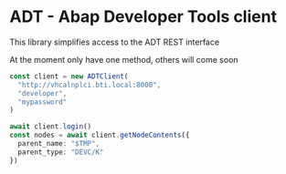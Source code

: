 # ADT - Abap Developer Tools client

This library simplifies access to the ADT REST interface

At the moment only have one method, others will come soon

```typescript
const client = new ADTClient(
  "http://vhcalnplci.bti.local:8000",
  "developer",
  "mypassword"
)

await client.login()
const nodes = await client.getNodeContents({
  parent_name: "$TMP",
  parent_type: "DEVC/K"
})
```
